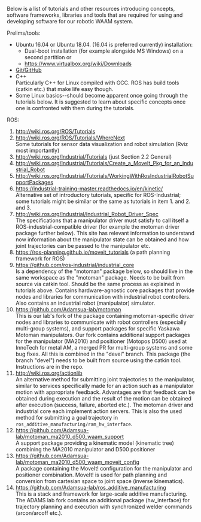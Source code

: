 Below is a list of tutorials and other resources introducing concepts, software frameworks, libraries and tools that are required for using and developing software for our robotic WAAM system. 

Prelims/tools:

- Ubuntu 16.04 or Ubuntu 18.04. (16.04 is preferred currently) installation:
  - Dual-boot installation (for example alongside MS Windows) on a second partition or
  - https://www.virtualbox.org/wiki/Downloads
- [Git/GitHub](https://try.github.io/)
- C++  
  Particularly C++ for Linux compiled with GCC. ROS has build tools (catkin etc.) that make life easy though.
- Some Linux basics--should become apparent once going through the tutorials below. It is suggested to learn about specific concepts once one is confronted with them during the tutorials.

ROS:

1. http://wiki.ros.org/ROS/Tutorials
1. http://wiki.ros.org/ROS/Tutorials/WhereNext  
  Some tutorials for sensor data visualization and robot simulation (Rviz most importantly)
1. http://wiki.ros.org/Industrial/Tutorials (just Section 2.2 General)  
  1. http://wiki.ros.org/Industrial/Tutorials/Create_a_MoveIt_Pkg_for_an_Industrial_Robot  
  1. http://wiki.ros.org/Industrial/Tutorials/WorkingWithRosIndustrialRobotSupportPackages  
1. https://industrial-training-master.readthedocs.io/en/kinetic/  
  Alternative set of introductory tutorials, specific for ROS-Industrial; some tutorials might be similar or the same as tutorials in item 1. and 2. and 3. 
1. http://wiki.ros.org/Industrial/Industrial_Robot_Driver_Spec  
  The specifications that a manipulator driver must satisfy to call itself a ROS-industrial-compatible driver (for example the motoman driver package further below). This site has relevant information to understand now information about the manipulator state can be obtained and how joint trajectories can be passed to the manipulator etc.
1. https://ros-planning.github.io/moveit_tutorials (a path planning framework for ROS)
1. https://github.com/ros-industrial/industrial_core  
  Is a dependency of the "motoman" package below, so should live in the same workspace as the "motoman" package. Needs to be built from source via catkin tool. Should be the same process as explained in tutorials above. Contains hardware-agnostic core packages that provide nodes and libraries for communication with industrial robot controllers. Also contains an industrial robot (manipulator) simulator.
1. https://github.com/Adamsua-lab/motoman  
  This is our lab's fork of the package containing motoman-specific driver nodes and libraries to communicate with robot controllers (especially multi-group systems), and support packages for specific Yaskawa Motoman manipulators. Our fork contains additional support packages for the manipulator (MA2010) and positioner (Motopos D500) used at InnoTech for metal AM, a merged PR for multi-group systems and some bug fixes. All this is combined in the "devel" branch. This package (the branch "devel") needs to be built from source using the catkin tool. Instructions are in the repo.
1. http://wiki.ros.org/actionlib  
  An alternative method for submitting joint trajectories to the manipulator, similar to services specifically made for an action such as a manipulator motion with appropriate feedback. Advantages are that feedback can be obtained during execution and the result of the motion can be obtained after execution (success, failure, aborted etc.). The motoman driver and industrial core each implement action servers. This is also the used method for submitting a goal trajectory in `ros_additive_manufacturing/ram_hw_interface`.
1. https://github.com/Adamsua-lab/motoman_ma2010_d500_waam_support  
  A support package providing a kinematic model (kinematic tree) combining the MA2010 manipulator and D500 positioner
1. https://github.com/Adamsua-lab/motoman_ma2010_d500_waam_moveit_config  
  A package containing the MoveIt! configuration for the manipulator and positioner combination. MoveIt! is used for path planning and conversion from cartesian space to joint space (inverse kinematics).
1. https://github.com/Adamsua-lab/ros_additive_manufacturing  
  This is a stack and framework for large-scale additive manufacturing. The ADAMS lab fork contains an additional package (hw_interface) for trajectory planning and execution with synchronized welder commands (arcon/arcoff etc.).
